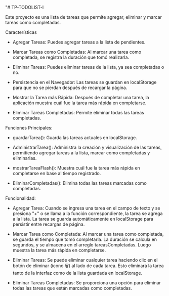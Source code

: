 "# TP-TODOLIST-I 

Este proyecto es una lista de tareas que permite agregar, eliminar y marcar tareas como completadas.

Características
- Agregar Tareas: Puedes agregar tareas a la lista de pendientes.

- Marcar Tareas como Completadas: Al marcar una tarea como completada, se registra la duración que tomó realizarla.

- Eliminar Tareas: Puedes eliminar tareas de la lista, ya sea completadas o no.

- Persistencia en el Navegador: Las tareas se guardan en localStorage para que no se pierdan después de recargar la página.

- Mostrar la Tarea más Rápida: Después de completar una tarea, la aplicación muestra cuál fue la tarea más rápida en completarse.

 - Eliminar Tareas Completadas: Permite eliminar todas las tareas completadas.


Funciones Principales:

- guardarTarea(): Guarda las tareas actuales en localStorage.

- AdministrarTarea(): Administra la creación y visualización de las tareas, permitiendo agregar tareas a la lista, marcar como completadas y eliminarlas.

- mostrarTareaFlash(): Muestra cuál fue la tarea más rápida en completarse en base al tiempo registrado.

- EliminarCompletadas(): Elimina todas las tareas marcadas como completadas.

Funcionalidad:
- Agregar Tarea: Cuando se ingresa una tarea en el campo de texto y se presiona "+" o se llama a la función correspondiente, la tarea se agrega a la lista. La tarea se guarda automáticamente en localStorage para persistir entre recargas de página.

- Marcar Tarea como Completada: Al marcar una tarea como completada, se guarda el tiempo que tomó completarla. La duración se calcula en segundos, y se almacena en el arreglo tareasCompletadas. Luego muestra la tarea más rápida en completarse.

- Eliminar Tareas: Se puede eliminar cualquier tarea haciendo clic en el botón de eliminar (ícono 🗑️) al lado de cada tarea. Esto eliminará la tarea tanto de la interfaz como de la lista guardada en localStorage.

- Eliminar Tareas Completadas: Se proporciona una opción para eliminar todas las tareas que están marcadas como completadas.

